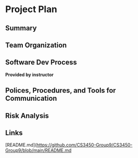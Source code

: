# Project Plan
## Summary
## Team Organization
## Software Dev Process
**Provided by instructor**
## Polices, Procedures, and Tools for Communication
## Risk Analysis
## Links
[README.md](https://github.com/CS3450-Group9/CS3450-Group9/blob/main/README.md
